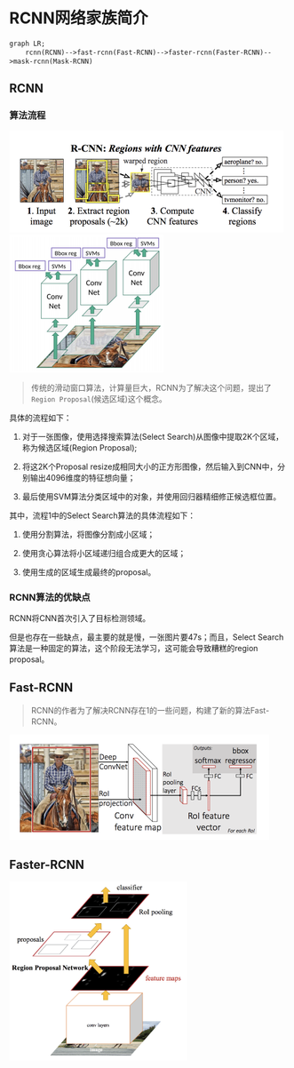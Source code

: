 # RCNN网络家族简介

```mermaid
graph LR;
    rcnn(RCNN)-->fast-rcnn(Fast-RCNN)-->faster-rcnn(Faster-RCNN)-->mask-rcnn(Mask-RCNN)
```

## RCNN

### 算法流程

<img src="imgs/rcnn.png" alt="rcnn" style="zoom: 50%;" />

<img src="imgs/rcnn2.png" alt="rcnn2" style="zoom: 50%;" />

> 传统的滑动窗口算法，计算量巨大，RCNN为了解决这个问题，提出了`Region Proposal`(候选区域)这个概念。

具体的流程如下：

1. 对于一张图像，使用选择搜索算法(Select Search)从图像中提取2K个区域，称为候选区域(Region Proposal);

2. 将这2K个Proposal resize成相同大小的正方形图像，然后输入到CNN中，分别输出4096维度的特征想向量；

3. 最后使用SVM算法分类区域中的对象，并使用回归器精细修正候选框位置。

其中，流程1中的Select Search算法的具体流程如下：

1. 使用分割算法，将图像分割成小区域；

2. 使用贪心算法将小区域递归组合成更大的区域；

3. 使用生成的区域生成最终的proposal。

### RCNN算法的优缺点

RCNN将CNN首次引入了目标检测领域。

但是也存在一些缺点，最主要的就是慢，一张图片要47s；而且，Select Search算法是一种固定的算法，这个阶段无法学习，这可能会导致糟糕的region proposal。


## Fast-RCNN

> RCNN的作者为了解决RCNN存在1的一些问题，构建了新的算法Fast-RCNN。




<img src="imgs/fast-rcnn.png" alt="fast-rcnn" style="zoom: 50%;" />

## Faster-RCNN

<img src="imgs/faster-rcnn.png" alt="faster-rcnn" style="zoom:33%;" />




